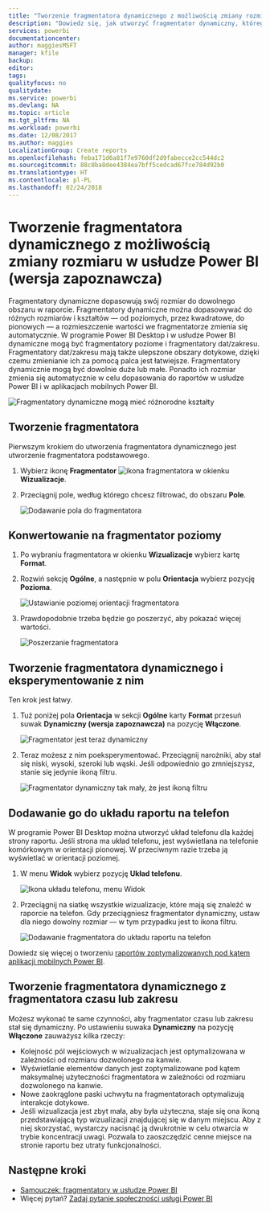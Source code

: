 ```yaml
---
title: "Tworzenie fragmentatora dynamicznego z możliwością zmiany rozmiaru w usłudze Power BI"
description: "Dowiedz się, jak utworzyć fragmentator dynamiczny, którego rozmiar można zmieniać, aby pasował do raportu"
services: powerbi
documentationcenter: 
author: maggiesMSFT
manager: kfile
backup: 
editor: 
tags: 
qualityfocus: no
qualitydate: 
ms.service: powerbi
ms.devlang: NA
ms.topic: article
ms.tgt_pltfrm: NA
ms.workload: powerbi
ms.date: 12/08/2017
ms.author: maggies
LocalizationGroup: Create reports
ms.openlocfilehash: feba171d6a81f7e9760df2d9fabecce2cc544dc2
ms.sourcegitcommit: 88c8ba8dee4384ea7bff5cedcad67fce784d92b0
ms.translationtype: HT
ms.contentlocale: pl-PL
ms.lasthandoff: 02/24/2018
---
```

# <a name="create-a-responsive-slicer-you-can-resize-in-power-bi-preview"></a>Tworzenie fragmentatora dynamicznego z możliwością zmiany rozmiaru w usłudze Power BI (wersja zapoznawcza)

Fragmentatory dynamiczne dopasowują swój rozmiar do dowolnego obszaru w raporcie. Fragmentatory dynamiczne można dopasowywać do różnych rozmiarów i kształtów — od poziomych, przez kwadratowe, do pionowych — a rozmieszczenie wartości we fragmentatorze zmienia się automatycznie. W programie Power BI Desktop i w usłudze Power BI dynamiczne mogą być fragmentatory poziome i fragmentatory dat/zakresu. Fragmentatory dat/zakresu mają także ulepszone obszary dotykowe, dzięki czemu zmienianie ich za pomocą palca jest łatwiejsze. Fragmentatory dynamicznie mogą być dowolnie duże lub małe. Ponadto ich rozmiar zmienia się automatycznie w celu dopasowania do raportów w usłudze Power BI i w aplikacjach mobilnych Power BI. 

![Fragmentatory dynamiczne mogą mieć różnorodne kształty](media/power-bi-slicer-filter-responsive/responsive-slicer-gif.gif)

## <a name="create-a-slicer"></a>Tworzenie fragmentatora

Pierwszym krokiem do utworzenia fragmentatora dynamicznego jest utworzenie fragmentatora podstawowego. 

1. Wybierz ikonę **Fragmentator** ![ikona fragmentatora](media/power-bi-slicer-filter-responsive/power-bi-slicer-icon.png) w okienku **Wizualizacje**.
2. Przeciągnij pole, według którego chcesz filtrować, do obszaru **Pole**.

    ![Dodawanie pola do fragmentatora](media/power-bi-slicer-filter-responsive/power-bi-slicer-field.png)

## <a name="convert-to-a-horizontal-slicer"></a>Konwertowanie na fragmentator poziomy

1. Po wybraniu fragmentatora w okienku **Wizualizacje** wybierz kartę **Format**.
2. Rozwiń sekcję **Ogólne**, a następnie w polu **Orientacja** wybierz pozycję **Pozioma**.

    ![Ustawianie poziomej orientacji fragmentatora](media/power-bi-slicer-filter-responsive/power-bi-slicer-horizontal.png) 

1.  Prawdopodobnie trzeba będzie go poszerzyć, aby pokazać więcej wartości.

     ![Poszerzanie fragmentatora](media/power-bi-slicer-filter-responsive/power-bi-slicer-wide-horizontal.png)

## <a name="make-it-responsive-and-experiment-with-it"></a>Tworzenie fragmentatora dynamicznego i eksperymentowanie z nim

Ten krok jest łatwy. 

1. Tuż poniżej pola **Orientacja** w sekcji **Ogólne** karty **Format** przesuń suwak **Dynamiczny (wersja zapoznawcza)** na pozycję **Włączone**.  

    ![Fragmentator jest teraz dynamiczny](media/power-bi-slicer-filter-responsive/power-bi-slicer-wide-responsive.png)

1. Teraz możesz z nim poeksperymentować. Przeciągnij narożniki, aby stał się niski, wysoki, szeroki lub wąski. Jeśli odpowiednio go zmniejszysz, stanie się jedynie ikoną filtru.

    ![Fragmentator dynamiczny tak mały, że jest ikoną filtru](media/power-bi-slicer-filter-responsive/power-bi-slicer-small-filter-icon.png)

## <a name="add-it-to-a-phone-report-layout"></a>Dodawanie go do układu raportu na telefon

W programie Power BI Desktop można utworzyć układ telefonu dla każdej strony raportu. Jeśli strona ma układ telefonu, jest wyświetlana na telefonie komórkowym w orientacji pionowej. W przeciwnym razie trzeba ją wyświetlać w orientacji poziomej. 

1. W menu **Widok** wybierz pozycję **Układ telefonu**.

     ![Ikona układu telefonu, menu Widok](media/power-bi-slicer-filter-responsive/power-bi-phone-layout-menu.png)
    
1. Przeciągnij na siatkę wszystkie wizualizacje, które mają się znaleźć w raporcie na telefon. Gdy przeciągniesz fragmentator dynamiczny, ustaw dla niego dowolny rozmiar — w tym przypadku jest to ikona filtru.

    ![Dodawanie fragmentatora do układu raportu na telefon](media/power-bi-slicer-filter-responsive/power-bi-slicer-phone-layout.png)

Dowiedz się więcej o tworzeniu [raportów zoptymalizowanych pod kątem aplikacji mobilnych Power BI](desktop-create-phone-report.md).

## <a name="make-a-time-or-range-slicer-responsive"></a>Tworzenie fragmentatora dynamicznego z fragmentatora czasu lub zakresu

Możesz wykonać te same czynności, aby fragmentator czasu lub zakresu stał się dynamiczny. Po ustawieniu suwaka **Dynamiczny** na pozycję **Włączone** zauważysz kilka rzeczy:

- Kolejność pól wejściowych w wizualizacjach jest optymalizowana w zależności od rozmiaru dozwolonego na kanwie. 
- Wyświetlanie elementów danych jest zoptymalizowane pod kątem maksymalnej użyteczności fragmentatora w zależności od rozmiaru dozwolonego na kanwie. 
- Nowe zaokrąglone paski uchwytu na fragmentatorach optymalizują interakcje dotykowe. 
- Jeśli wizualizacja jest zbyt mała, aby była użyteczna, staje się ona ikoną przedstawiającą typ wizualizacji znajdującej się w danym miejscu. Aby z niej skorzystać, wystarczy nacisnąć ją dwukrotnie w celu otwarcia w trybie koncentracji uwagi. Pozwala to zaoszczędzić cenne miejsce na stronie raportu bez utraty funkcjonalności.

## <a name="next-steps"></a>Następne kroki

- [Samouczek: fragmentatory w usłudze Power BI](power-bi-visualization-slicers.md)
- Więcej pytań? [Zadaj pytanie społeczności usługi Power BI](http://community.powerbi.com/)